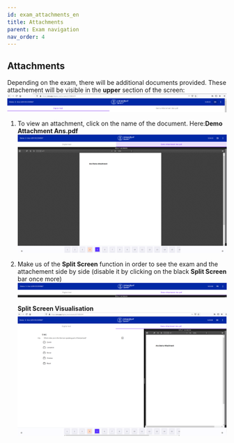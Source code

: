 ```yaml
---
id: exam_attachments_en
title: Attachments
parent: Exam navigation
nav_order: 4
---
```


## Attachments

Depending on the exam, there will be additional documents provided. 
These attachement will be visible in the **upper** section of the screen:
[![Split-Screen-Leiste](assets/attachments-bar.png)](assets/attachments-bar.png)

1. To view an attachment, click on the name of the document. Here:**Demo Attachment Ans.pdf**
[![Attachment-Screen](assets/attachments-view.png)](assets/attachments-view.png)

1. Make us of the **Split Screen** function in order to see the exam and the attachement side by side (disable it by clicking on the black **Split Screen** bar once more)
[![Attachment-SplitScreen-Bar](assets/attachments-splitbar.png)](assets/attachments-splitbar.png)

   **Split Screen Visualisation**
[![Attachment-SplitScreen](assets/attachments-splitscreen.png)](assets/attachments-splitscreen.png)




